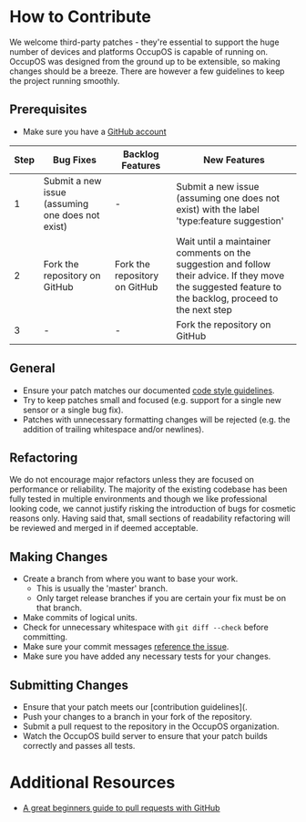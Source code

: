 # How to Contribute

We welcome third-party patches - they're essential to support the huge number of devices and platforms OccupOS is capable of running on. OccupOS was designed from the ground up to be extensible, so making changes should be a breeze. There are however a few guidelines to keep the project running smoothly.

## Prerequisites 

* Make sure you have a [GitHub account](https://github.com/signup/free)

Step | Bug Fixes | Backlog Features | New Features
--- | --- | --- | ---
1 | Submit a new issue (assuming one does not exist) | - | Submit a new issue (assuming one does not exist) with the label 'type:feature suggestion'
2 | Fork the repository on GitHub | Fork the repository on GitHub | Wait until a maintainer comments on the suggestion and follow their advice. If they move the suggested feature to the backlog, proceed to the next step
3 | - | - | Fork the repository on GitHub

## General

* Ensure your patch matches our documented [code style guidelines](http://github.com/OccupOS/OccupOS/wiki/Code-Style-Guidelines).
* Try to keep patches small and focused (e.g. support for a single new sensor or a single bug fix).
* Patches with unnecessary formatting changes will be rejected (e.g. the addition of trailing whitespace and/or newlines).

## Refactoring

We do not encourage major refactors unless they are focused on performance or reliability. The majority of the existing codebase has been fully tested in multiple environments and though we like professional looking code, we cannot justify risking the introduction of bugs for cosmetic reasons only. Having said that, small sections of readability refactoring will be reviewed and merged in if deemed acceptable.

## Making Changes

* Create a branch from where you want to base your work.
  * This is usually the 'master' branch.
  * Only target release branches if you are certain your fix must be on that
    branch.
* Make commits of logical units.
* Check for unnecessary whitespace with `git diff --check` before committing.
* Make sure your commit messages [reference the issue](https://github.com/blog/831-issues-2-0-the-next-generation).
* Make sure you have added any necessary tests for your changes.

## Submitting Changes

* Ensure that your patch meets our [contribution guidelines](.
* Push your changes to a branch in your fork of the repository.
* Submit a pull request to the repository in the OccupOS organization.
* Watch the OccupOS build server to ensure that your patch builds correctly and passes all tests.

# Additional Resources

* [A great beginners guide to pull requests with GitHub](http://www.openshift.com/wiki/github-workflow-for-submitting-pull-requests)